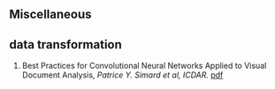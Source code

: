 ## Miscellaneous

## data transformation
1. Best Practices for Convolutional Neural Networks Applied to Visual Document Analysis, *Patrice Y. Simard et al, ICDAR.* [pdf]('http://cognitivemedium.com/assets/rmnist/Simard.pdf)
